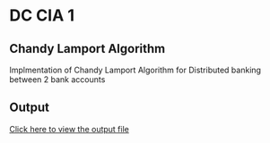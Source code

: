 # DC CIA 1

## Chandy Lamport Algorithm
Implmentation of Chandy Lamport Algorithm for Distributed banking between 2 bank accounts


## Output
[Click here to view the output file](output.log)


